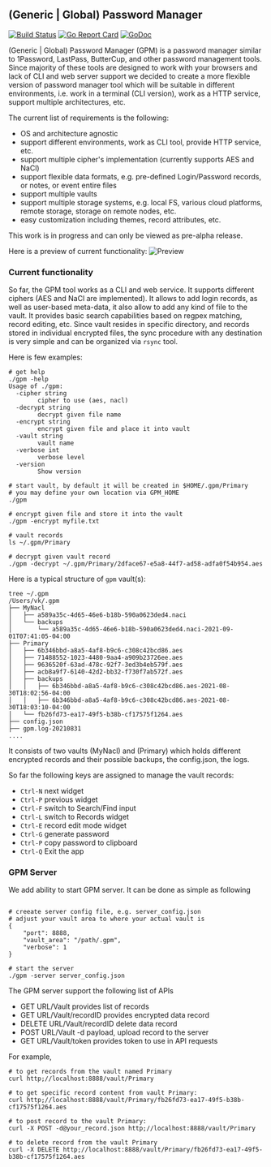## (Generic | Global) Password Manager

[![Build Status](https://github.com/vkuznet/gpm/actions/workflows/go.yml/badge.svg)](https://github.com/vkuznet/gpm/actions/workflows/go.yml)
[![Go Report Card](https://goreportcard.com/badge/github.com/vkuznet/gpm)](https://goreportcard.com/report/github.com/vkuznet/gpm)
[![GoDoc](https://godoc.org/github.com/vkuznet/gpm?status.svg)](https://godoc.org/github.com/vkuznet/gpm)

(Generic | Global) Password Manager (GPM) is a password manager similar to
1Password, LastPass, ButterCup, and other password management tools.  Since
majority of these tools are designed to work with your browsers and lack of CLI
and web server support we decided to create a more flexible version of password
manager tool which will be suitable in different environments, i.e. work in a
terminal (CLI version), work as a HTTP service, support multiple architectures, etc.

The current list of requirements is the following:
- OS and architecture agnostic
- support different environments, work as CLI tool, provide HTTP service, etc.
- support multiple cipher's implementation (currently supports AES and NaCl)
- support flexible data formats, e.g. pre-defined Login/Password records,
  or notes, or event entire files
- support multiple vaults
- support multiple storage systems, e.g. local FS, various cloud platforms,
remote storage, storage on remote nodes, etc.
- easy customization including themes, record attributes, etc.

This work is in progress and can only be viewed as pre-alpha release.

Here is a preview of current functionality:
![Preview](doc/images/gpm.gif)

### Current functionality
So far, the GPM tool works as a CLI and web service. It supports different ciphers (AES and
NaCl are implemented). It allows to add login records, as well as user-based
meta-data, it also allow to add any kind of file to the vault.
It provides basic search capabilities based on regpex matching, record editing, etc.
Since vault resides in specific directory, and records stored in
individual encrypted files, the sync procedure with any destination is very
simple and can be organized via `rsync` tool.

Here is few examples:
```
# get help
./gpm -help
Usage of ./gpm:
  -cipher string
    	cipher to use (aes, nacl)
  -decrypt string
    	decrypt given file name
  -encrypt string
    	encrypt given file and place it into vault
  -vault string
    	vault name
  -verbose int
    	verbose level
  -version
    	Show version

# start vault, by default it will be created in $HOME/.gpm/Primary
# you may define your own location via GPM_HOME
./gpm

# encrypt given file and store it into the vault
./gpm -encrypt myfile.txt

# vault records
ls ~/.gpm/Primary

# decrypt given vault record
./gpm -decrypt ~/.gpm/Primary/2dface67-e5a8-44f7-ad58-adfa0f54b954.aes
```
Here is a typical structure of `gpm` vault(s):
```
tree ~/.gpm
/Users/vk/.gpm
├── MyNacl
│   ├── a589a35c-4d65-46e6-b18b-590a0623ded4.naci
│   └── backups
│       └── a589a35c-4d65-46e6-b18b-590a0623ded4.naci-2021-09-01T07:41:05-04:00
├── Primary
│   ├── 6b346bbd-a8a5-4af8-b9c6-c308c42bcd86.aes
│   ├── 71488552-1023-4480-9aa4-a909b23726ee.aes
│   ├── 9636520f-63ad-478c-92f7-3ed3b4eb579f.aes
│   ├── acb8a9f7-6140-42d2-bb32-f730f7ab572f.aes
│   ├── backups
│   │   ├── 6b346bbd-a8a5-4af8-b9c6-c308c42bcd86.aes-2021-08-30T18:02:56-04:00
│   │   ├── 6b346bbd-a8a5-4af8-b9c6-c308c42bcd86.aes-2021-08-30T18:03:10-04:00
│   └── fb26fd73-ea17-49f5-b38b-cf17575f1264.aes
├── config.json
├── gpm.log-20210831
....
```
It consists of two vaults (MyNacl) and (Primary) which holds different
encrypted records and their possible backups, the config.json, the logs.

So far the following keys are assigned to manage the vault records:
- `Ctrl-N` next widget
- `Ctrl-P` previous widget
- `Ctrl-F` switch to Search/Find input
- `Ctrl-L` switch to Records widget
- `Ctrl-E` record edit mode widget
- `Ctrl-G` generate password
- `Ctrl-P` copy password to clipboard
- `Ctrl-Q` Exit the app

### GPM Server
We add ability to start GPM server. It can be done as simple as following
```

# creeate server config file, e.g. server_config.json
# adjust your vault area to where your actual vault is
{
    "port": 8888,
    "vault_area": "/path/.gpm",
    "verbose": 1
}

# start the server
./gpm -server server_config.json
```

The GPM server support the following list of APIs
- GET URL/Vault provides list of records
- GET URL/Vault/recordID provides encrypted data record
- DELETE URL/Vault/recordID delete data record
- POST URL/Vault -d payload, upload record to the server
- GET URL/Vault/token provides token to use in API requests

For example,
```
# to get records from the vault named Primary
curl http;//localhost:8888/vault/Primary

# to get specific record content from vault Primary:
curl http;//localhost:8888/vault/Primary/fb26fd73-ea17-49f5-b38b-cf17575f1264.aes

# to post record to the vault Primary:
curl -X POST -d@your_record.json http;//localhost:8888/vault/Primary

# to delete record from the vault Primary
curl -X DELETE http;//localhost:8888/vault/Primary/fb26fd73-ea17-49f5-b38b-cf17575f1264.aes 

```
